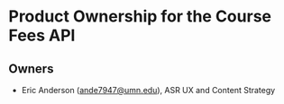 # Product Ownership for the Course Fees API

## Owners

 *  Eric Anderson (ande7947@umn.edu), ASR UX and Content Strategy
